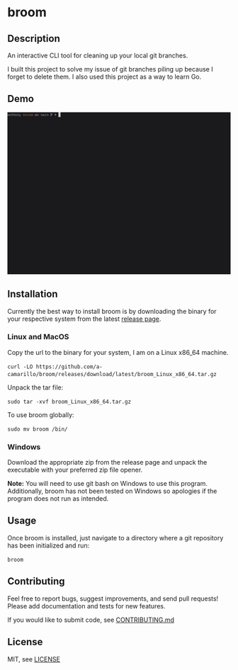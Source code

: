 # broom

## Description

An interactive CLI tool for cleaning up your local git branches.

I built this project to solve my issue of git branches piling up because I forget to delete them. I also used this project as a way to learn Go.

## Demo

![](https://raw.githubusercontent.com/a-camarillo/broom/main/images/broomDemo2.gif)

## Installation

Currently the best way to install broom is by downloading the binary for your respective system from the latest [release page](https://github.com/a-camarillo/broom/releases/latest).

### Linux and MacOS

Copy the url to the binary for your system, I am on a Linux x86_64 machine.

`curl -LO https://github.com/a-camarillo/broom/releases/download/latest/broom_Linux_x86_64.tar.gz`

Unpack the tar file:

`sudo tar -xvf broom_Linux_x86_64.tar.gz`

To use broom globally:

`sudo mv broom /bin/`

### Windows

Download the appropriate zip from the release page and unpack the executable with your preferred zip file opener.

**Note:** You will need to use git bash on Windows to use this program. Additionally, broom has not been tested on Windows so apologies if the program does not run as intended.

## Usage

Once broom is installed, just navigate to a directory where a git repository has been initialized and run:

`broom`

## Contributing

Feel free to report bugs, suggest improvements, and send pull requests! Please add documentation and tests for new features.

If you would like to submit code, see [CONTRIBUTING.md](https://github.com/a-camarillo/broom/blob/main/CONTRIBUTING.md)

## License

MIT, see [LICENSE](https://github.com/a-camarillo/broom/blob/main/LICENSE)
